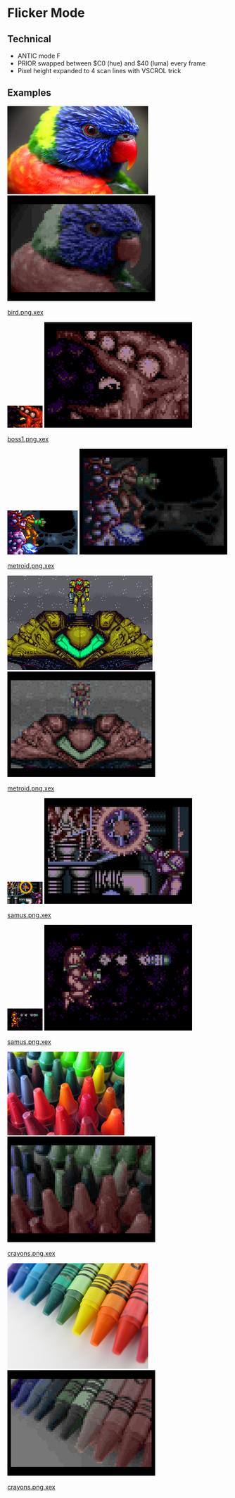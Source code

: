 Flicker Mode
============

Technical
---------

* ANTIC mode F
* PRIOR swapped between $C0 (hue) and $40 (luma) every frame
* Pixel height expanded to 4 scan lines with VSCROL trick

Examples
--------

![bird](https://github.com/lybrown/chunkyflicker/raw/master/examples/bird.png) ![bird.emu](https://github.com/lybrown/chunkyflicker/raw/master/examples/bird.emu.png)

[bird.png.xex](https://github.com/lybrown/chunkyflicker/raw/master/examples/bird.png.xex)

![boss1](https://github.com/lybrown/chunkyflicker/raw/master/examples/boss1.png) ![boss1.emu](https://github.com/lybrown/chunkyflicker/raw/master/examples/boss1.emu.png)

[boss1.png.xex](https://github.com/lybrown/chunkyflicker/raw/master/examples/boss1.png.xex)

![metroid](https://github.com/lybrown/chunkyflicker/raw/master/examples/metroid.png) ![metroid.emu](https://github.com/lybrown/chunkyflicker/raw/master/examples/metroid.emu.png)

[metroid.png.xex](https://github.com/lybrown/chunkyflicker/raw/master/examples/metroid.png.xex)

![metroid2](https://github.com/lybrown/chunkyflicker/raw/master/examples/metroid2.png) ![metroid2.emu](https://github.com/lybrown/chunkyflicker/raw/master/examples/metroid2.emu.png)

[metroid.png.xex](https://github.com/lybrown/chunkyflicker/raw/master/examples/metroid2.png.xex)

![samus](https://github.com/lybrown/chunkyflicker/raw/master/examples/samus.png) ![samus.emu](https://github.com/lybrown/chunkyflicker/raw/master/examples/samus.emu.png)

[samus.png.xex](https://github.com/lybrown/chunkyflicker/raw/master/examples/samus.png.xex)

![samus2](https://github.com/lybrown/chunkyflicker/raw/master/examples/samus2.png) ![samus2.emu](https://github.com/lybrown/chunkyflicker/raw/master/examples/samus2.emu.png)

[samus.png.xex](https://github.com/lybrown/chunkyflicker/raw/master/examples/samus2.png.xex)

![crayons](https://github.com/lybrown/chunkyflicker/raw/master/examples/crayons.jpg) ![crayons.emu](https://github.com/lybrown/chunkyflicker/raw/master/examples/crayons.emu.png)

[crayons.png.xex](https://github.com/lybrown/chunkyflicker/raw/master/examples/crayons.png.xex)

![crayons2](https://github.com/lybrown/chunkyflicker/raw/master/examples/crayons2.png) ![crayons2.emu](https://github.com/lybrown/chunkyflicker/raw/master/examples/crayons2.emu.png)

[crayons.png.xex](https://github.com/lybrown/chunkyflicker/raw/master/examples/crayons2.png.xex)
